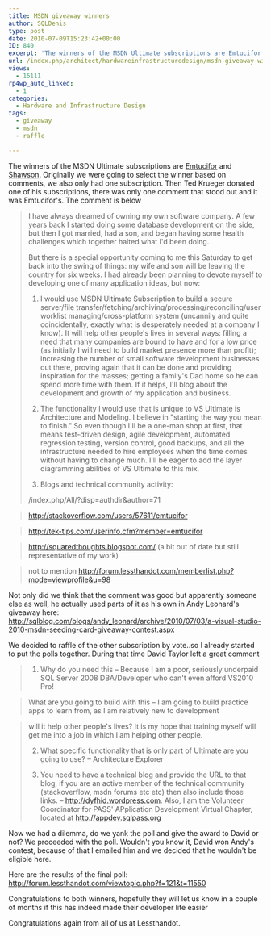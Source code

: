 ```yaml
---
title: MSDN giveaway winners
author: SQLDenis
type: post
date: 2010-07-09T15:23:42+00:00
ID: 840
excerpt: 'The winners of the MSDN Ultimate subscriptions are Emtucifor and Shawson. Originally we were going to select the winner based on comments, we also only had one subscription. Then Ted Krueger donated one of his subscriptions, there was only one comment t&hellip;'
url: /index.php/architect/hardwareinfrastructuredesign/msdn-giveaway-winners/
views:
  - 16111
rp4wp_auto_linked:
  - 1
categories:
  - Hardware and Infrastructure Design
tags:
  - giveaway
  - msdn
  - raffle

---
```

The winners of the MSDN Ultimate subscriptions are [Emtucifor][1] and [Shawson][2]. Originally we were going to select the winner based on comments, we also only had one subscription. Then Ted Krueger donated one of his subscriptions, there was only one comment that stood out and it was Emtucifor's. The comment is below

> I have always dreamed of owning my own software company. A few years back I started doing some database development on the side, but then I got married, had a son, and began having some health challenges which together halted what I'd been doing.
> 
> But there is a special opportunity coming to me this Saturday to get back into the swing of things: my wife and son will be leaving the country for six weeks. I had already been planning to devote myself to developing one of many application ideas, but now:
> 
> 1) I would use MSDN Ultimate Subscription to build a secure server/file transfer/fetching/archiving/processing/reconciling/user worklist managing/cross-platform system (uncannily and quite coincidentally, exactly what is desperately needed at a company I know). It will help other people's lives in several ways: filling a need that many companies are bound to have and for a low price (as initially I will need to build market presence more than profit); increasing the number of small software development businesses out there, proving again that it can be done and providing inspiration for the masses; getting a family's Dad home so he can spend more time with them. If it helps, I'll blog about the development and growth of my application and business.
> 
> 2) The functionality I would use that is unique to VS Ultimate is Architecture and Modeling. I believe in "starting the way you mean to finish." So even though I'll be a one-man shop at first, that means test-driven design, agile development, automated regression testing, version control, good backups, and all the infrastructure needed to hire employees when the time comes without having to change much. I'll be eager to add the layer diagramming abilities of VS Ultimate to this mix.
> 
> 3. Blogs and technical community activity:
> 
> /index.php/All/?disp=authdir&author=71
  
> http://stackoverflow.com/users/57611/emtucifor
  
> http://tek-tips.com/userinfo.cfm?member=emtucifor
  
> http://squaredthoughts.blogspot.com/ (a bit out of date but still representative of my work)
  
> not to mention http://forum.lessthandot.com/memberlist.php?mode=viewprofile&u=98

Not only did we think that the comment was good but apparently someone else as well, he actually used parts of it as his own in Andy Leonard's giveaway here: http://sqlblog.com/blogs/andy_leonard/archive/2010/07/03/a-visual-studio-2010-msdn-seeding-card-giveaway-contest.aspx

We decided to raffle of the other subscription by vote..so I already started to put the polls together. During that time David Taylor left a great comment

> 1) Why do you need this – Because I am a poor, seriously underpaid SQL Server 2008 DBA/Developer who can't even afford VS2010 Pro!
  
> What are you going to build with this – I am going to build practice apps to learn from, as I am relatively new to development
  
> will it help other people's lives? It is my hope that training myself will get me into a job in which I am helping other people.
> 
> 2) What specific functionality that is only part of Ultimate are you going to use? – Architecture Explorer
> 
> 3) You need to have a technical blog and provide the URL to that blog, if you are an active member of the technical community (stackoverflow, msdn forums etc etc) then also include those links. – http://dyfhid.wordpress.com. Also, I am the Volunteer Coordinator for PASS' APplication Development Virtual Chapter, located at http://appdev.sqlpass.org

Now we had a dilemma, do we yank the poll and give the award to David or not? We proceeded with the poll. Wouldn't you know it, David won Andy's contest, because of that I emailed him and we decided that he wouldn't be eligible here.

Here are the results of the final poll: http://forum.lessthandot.com/viewtopic.php?f=121&t=11550

Congratulations to both winners, hopefully they will let us know in a couple of months if this has indeed made their developer life easier

Congratulations again from all of us at Lessthandot.

 [1]: /index.php/All/?disp=authdir&author=71
 [2]: http://www.shawson.co.uk/codeblog